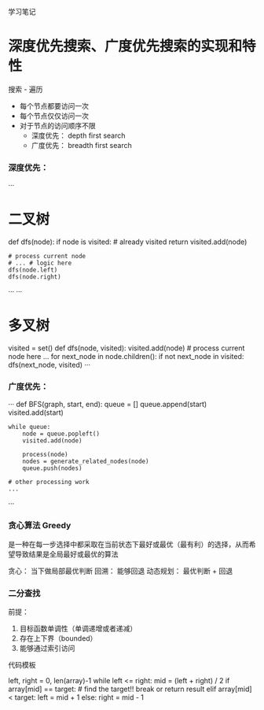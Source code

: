 学习笔记

# 深度优先搜索、广度优先搜索的实现和特性

搜索 - 遍历

* 每个节点都要访问一次
* 每个节点仅仅访问一次
* 对于节点的访问顺序不限
    * 深度优先： depth first search
    * 广度优先： breadth first search

### 深度优先：
···
# 二叉树
def dfs(node):
    if node is visited:
        # already visited
        return
    visited.add(node)

    # process current node
    # ... # logic here
    dfs(node.left)
    dfs(node.right)
···
···
# 多叉树
visited = set()
def dfs(node, visited):
    visited.add(node)
    # process current node here
    ...
    for next_node in node.children():
        if not next_node in visited:
            dfs(next_node, visited)
···

### 广度优先：
···
def BFS(graph, start, end):
    queue = []
    queue.append(start)
    visited.add(start)

    while queue:
        node = queue.popleft()
        visited.add(node)

        process(node)
        nodes = generate_related_nodes(node)
        queue.push(nodes)

    # other processing work
    ...
···


### 贪心算法 Greedy
是一种在每一步选择中都采取在当前状态下最好或最优（最有利）的选择，从而希望导致结果是全局最好或最优的算法

贪心： 当下做局部最优判断
回溯： 能够回退
动态规划： 最优判断 + 回退


### 二分查找

前提：
1. 目标函数单调性（单调递增或者递减）
2. 存在上下界（bounded）
3. 能够通过索引访问

代码模板

left, right = 0, len(array)-1
while left <= right:
    mid = (left + right) / 2
    if array[mid] == target:
        # find the target!!
        break or return result
    elif array[mid] < target:
        left = mid + 1
    else:
        right = mid - 1
    
